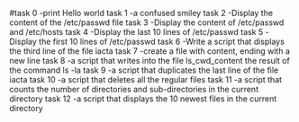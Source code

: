 #task 0 -print Hello world
task 1 -a confused smiley
task 2 -Display the content of the /etc/passwd file
task 3 -Display the content of /etc/passwd and /etc/hosts
task 4 -Display the last 10 lines of /etc/passwd
task 5 -Display the first 10 lines of /etc/passwd
task 6 -Write a script that displays the third line of the file iacta
task 7 -create a file with content, ending with a new line
task 8 -a script that writes into the file ls_cwd_content the result of the command ls -la
task 9 -a script that duplicates the last line of the file iacta
task 10 -a script that deletes all the regular files
task 11 -a script that counts the number of directories and sub-directories in the current directory
task 12 -a script that displays the 10 newest files in the current directory
